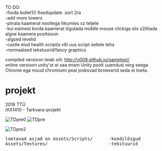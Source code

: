 TO DO:<br>
-fixida bullet1() fixedupdate .sort 2ra<br>
-add more towers<br>
-piirata kaameral nooltega liikumies xz teljele<br>
-kui esimest korda kaamerat liigutada middle mouse clickiga siis s2ilitada algne kaamera positsioon <br>
-algsed levelid<br>
-castle elud health scriptis v6i uus script sellele teha <br>
-normaalsed tekstuurid/fancy graphics<br>



compiled versioon leiab siit: http://y009.github.io/gametest/<br>
online versioon unity'st ei saa enam Unity poolt uuendusi ning seega Chrome ega muud chromiumi peal jooksvad browserid seda ei toeta. 

# projekt

2016 TTÜ<br>
IXX1410 - Tarkvara-projekt 

![TDpre0](https://i.imgur.com/ccULAfZ.gif)
![TDpre](http://i.imgur.com/ZqMOLMH.gif)

![TDpre2](http://i.imgur.com/ZRVZi43.gif)
<pre>
loetavad asjad on Assets/Scripts/      -koodilõigud
Assets/Textures/                       -tekstuurid
</pre>
